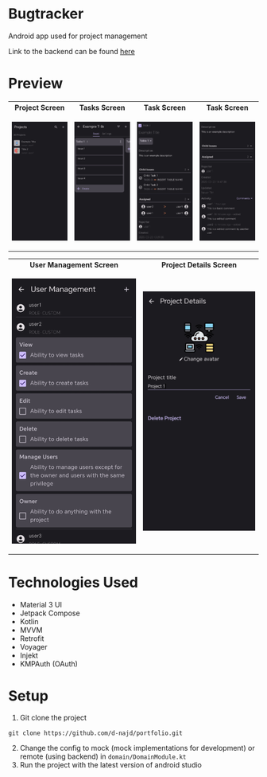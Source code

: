 # Bugtracker

Android app used for project management

Link to the backend can be found [here](https://github.com/d-najd/Bugtracker-2.0-backend)

# Preview

<table>
    <tr>
        <th>Project Screen</th>
        <th>Tasks Screen</th>
        <th>Task Screen</th>
        <th>Task Screen</th>
    </tr>
    <tr>
        <td>

![Project Screen](github-media/Project-Screen.jpg)
</td>
<td>

![Tasks Screen](github-media/Tasks-Screen.jpg)
</td>
<td>

![Task Screen](github-media/Task-Screen.jpg)
</td>
<td>

![Task Screen](github-media/Task-Screen-1.jpg)
</td>
    </tr>
</table>

<table>
    <tr>
        <th>User Management Screen</th>
        <th>Project Details Screen</th>
    </tr>
<tr>
<td>

![User Management Screen](github-media/Permissions-Screen.jpg)
</td>

<td>

![Project Details Screen](github-media/Project-Details-Screen.jpg)
</td>

</tr>
</table>

# Technologies Used

* Material 3 UI
* Jetpack Compose
* Kotlin
* MVVM
* Retrofit
* Voyager
* Injekt
* KMPAuth (OAuth)

# Setup

1. Git clone the project

```shell
git clone https://github.com/d-najd/portfolio.git
```

2. Change the config to mock (mock implementations for development) or remote (using backend) in
   ```domain/DomainModule.kt```
3. Run the project with the latest version of android studio
